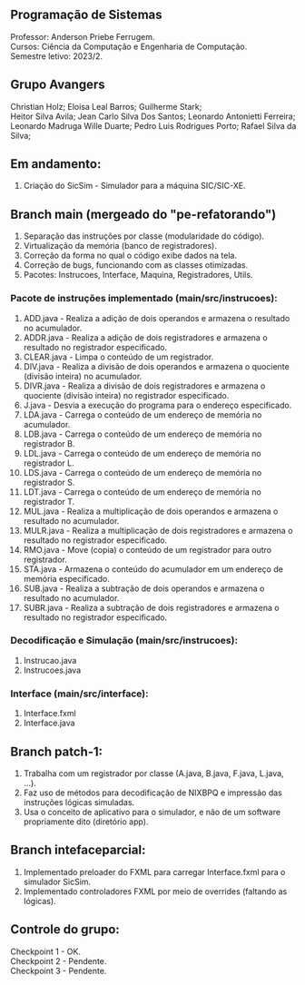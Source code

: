 ## Programação de Sistemas
Professor: Anderson Priebe Ferrugem. </br>
Cursos: Ciência da Computação e Engenharia de Computação. </br>
Semestre letivo: 2023/2. </br>

## Grupo Avangers
Christian Holz; Eloisa Leal Barros; Guilherme Stark; </br>
Heitor Silva Avila; Jean Carlo Silva Dos Santos; Leonardo Antonietti Ferreira; </br>
Leonardo Madruga Wille Duarte; Pedro Luis Rodrigues Porto; Rafael Silva da Silva; </br>

## Em andamento:
1. Criação do SicSim - Simulador para a máquina SIC/SIC-XE.

## Branch main (mergeado do "pe-refatorando")
1. Separação das instruções por classe (modularidade do código).
2. Virtualização da memória (banco de registradores).
3. Correção da forma no qual o código exibe dados na tela.
4. Correção de bugs, funcionando com as classes otimizadas.
5. Pacotes: Instrucoes, Interface, Maquina, Registradores, Utils.

### Pacote de instruções implementado (main/src/instrucoes):

1. ADD.java - Realiza a adição de dois operandos e armazena o resultado no acumulador.
2. ADDR.java - Realiza a adição de dois registradores e armazena o resultado no registrador especificado.
3. CLEAR.java - Limpa o conteúdo de um registrador.
4. DIV.java - Realiza a divisão de dois operandos e armazena o quociente (divisão inteira) no acumulador.
5. DIVR.java - Realiza a divisão de dois registradores e armazena o quociente (divisão inteira) no registrador especificado.
6. J.java - Desvia a execução do programa para o endereço especificado.
7. LDA.java - Carrega o conteúdo de um endereço de memória no acumulador.
8. LDB.java - Carrega o conteúdo de um endereço de memória no registrador B.
9. LDL.java - Carrega o conteúdo de um endereço de memória no registrador L.
10. LDS.java - Carrega o conteúdo de um endereço de memória no registrador S.
11. LDT.java - Carrega o conteúdo de um endereço de memória no registrador T.
12. MUL.java - Realiza a multiplicação de dois operandos e armazena o resultado no acumulador.
13. MULR.java - Realiza a multiplicação de dois registradores e armazena o resultado no registrador especificado.
14. RMO.java - Move (copia) o conteúdo de um registrador para outro registrador.
15. STA.java - Armazena o conteúdo do acumulador em um endereço de memória especificado.
16. SUB.java - Realiza a subtração de dois operandos e armazena o resultado no acumulador.
17. SUBR.java - Realiza a subtração de dois registradores e armazena o resultado no registrador especificado.

### Decodificação e Simulação (main/src/instrucoes):

1. Instrucao.java
2. Instrucoes.java

### Interface (main/src/interface):

1. Interface.fxml
2. Interface.java

## Branch patch-1:
1. Trabalha com um registrador por classe (A.java, B.java, F.java, L.java, ...).
2. Faz uso de métodos para decodificação de NIXBPQ e impressão das instruções lógicas simuladas.
3. Usa o conceito de aplicativo para o simulador, e não de um software propriamente dito (diretório app).

## Branch intefaceparcial:
1. Implementado preloader do FXML para carregar Interface.fxml para o simulador SicSim.
2. Implementado controladores FXML por meio de overrides (faltando as lógicas).

## Controle do grupo:
Checkpoint 1 - OK. </br>
Checkpoint 2 - Pendente. </br>
Checkpoint 3 - Pendente. </br>

<!-- Última modificação: 04/01/2024, 22:54 -->
